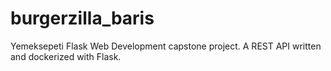 # burgerzilla_baris
Yemeksepeti Flask Web Development capstone project. A REST API written and dockerized with Flask.
